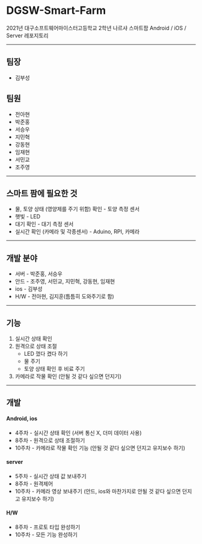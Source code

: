 # DGSW-Smart-Farm

2021년 대구소프트웨어마이스터고등학교 2학년 나르샤 스마트팜 Android / iOS / Server 레포지토리

****************

## 팀장

* 김부성

## 팀원

* 전아현
* 박준홍
* 서승우
* 지민혁
* 강동현
* 임재현
* 서민교
* 조주영

***************************

## 스마트 팜에 필요한 것

* 물, 토양 상태 (영양제를 주기 위함) 확인 - 토양 측정 센서
* 햇빛 - LED
* 대기 확인 - 대기 측정 센서
* 실시간 확인 (카메라 및 각종센서) - Aduino, RPI, 카메라

******************

## 개발 분야

* 서버 - 박준홍, 서승우
* 안드 - 조주영, 서민교, 지민혁, 강동현, 임재현
* ios - 김부성
* H/W - 전아현, 김지훈(틈틈히 도와주기로 함)

********************

## 기능

1. 실시간 상태 확인
2. 원격으로 상태 조절
   * LED 껐다 켰다 하기
   * 물 주기
   * 토양 상태 확인 후 비료 주기
3. 카메라로 작물 확인 (안될 것 같다 싶으면 던지기)

***************

## 개발

#### Android, ios

* 4주차 - 실시간 상태 확인 (서버 통신 X, 더미 데이터 사용)
* 8주차 - 원격으로 상태 조절하기
* 10주차 - 카메라로 작물 확인 기능 (안될 것 같다 싶으면 던지고 유지보수 하기)

#### server

* 5주차 - 실시간 상태 값 보내주기
* 8주차 - 원격제어
* 10주차 - 카메라 영상 보내주기 (안드, ios와 마찬가지로 안될 것 같다 싶으면 던지고 유지보수 하기)

#### H/W

* 8주차 - 프로토 타입 완성하기
* 10주차 - 모든 기능 완성하기

